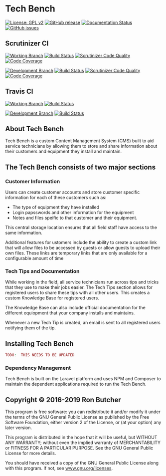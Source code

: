 # Tech Bench

[![License: GPL v2](https://img.shields.io/badge/License-GPL%20v2-blue.svg)](https://www.gnu.org/licenses/old-licenses/gpl-2.0.en.html)
[![GitHub release](https://img.shields.io/github/release/Butcherman/Tech_Bench)](https://GitHub.com/Butcherman/Tech_Bench/releases/)
[![Documentation Status](https://readthedocs.org/projects/tech-bench/badge/?version=latest)](https://tech-bench.readthedocs.io/en/latest/?badge=latest)
[![GitHub issues](https://img.shields.io/github/issues/Butcherman/Tech_Bench)](https://GitHub.com/Butcherman/Tech_Bench/issues/)

## Scrutinizer CI

[![Working Branch](https://img.shields.io/badge/Working%20Branch-master-green
)](https://github.com/butcherman/Tech_Bench)
[![Build Status](https://scrutinizer-ci.com/g/butcherman/Tech_Bench/badges/build.png?b=master)](https://scrutinizer-ci.com/g/butcherman/Tech_Bench/build-status/test5)
[![Scrutinizer Code Quality](https://scrutinizer-ci.com/g/butcherman/Tech_Bench/badges/quality-score.png?b=master)](https://scrutinizer-ci.com/g/butcherman/Tech_Bench/?branch=master)
[![Code Coverage](https://scrutinizer-ci.com/g/butcherman/Tech_Bench/badges/coverage.png?b=master)](https://scrutinizer-ci.com/g/butcherman/Tech_Bench/?branch=master)

[![Development Branch](https://img.shields.io/badge/Development%20-dev5-yellow
)](https://github.com/butcherman/Tech_Bench/tree/dev5)
[![Build Status](https://scrutinizer-ci.com/g/butcherman/Tech_Bench/badges/build.png?b=dev5)](https://scrutinizer-ci.com/g/butcherman/Tech_Bench/build-status/dev5)
[![Scrutinizer Code Quality](https://scrutinizer-ci.com/g/butcherman/Tech_Bench/badges/quality-score.png?b=dev5)](https://scrutinizer-ci.com/g/butcherman/Tech_Bench/?branch=dev5)
[![Code Coverage](https://scrutinizer-ci.com/g/butcherman/Tech_Bench/badges/coverage.png?b=dev5)](https://scrutinizer-ci.com/g/butcherman/Tech_Bench/?branch=dev5)

## Travis CI

[![Working Branch](https://img.shields.io/badge/Working%20Branch-Master-green
)](https://github.com/butcherman/Tech_Bench)
[![Build Status](https://travis-ci.com/butcherman/Tech_Bench.svg?branch=master)](https://travis-ci.com/butcherman/Tech_Bench)

[![Development Branch](https://img.shields.io/badge/Development%20%20-dev5-yellow
)](https://github.com/butcherman/Tech_Bench/tree/dev5)
[![Build Status](https://travis-ci.com/butcherman/Tech_Bench.svg?branch=dev5)](https://travis-ci.com/butcherman/Tech_Bench)

## About Tech Bench

Tech Bench is a custom Content Management System (CMS) built to aid service technicians by allowing them to store and share information about their customers and equipment they install and maintain.

## The Tech Bench consists of two major sections

### Customer Information

Users can create customer accounts and store customer specific information for each of these customers such as:

* The type of equipment they have installed
* Login papsswords and other information for the equipment
* Notes and files speific to that customer and their equipment.

This central storage location ensures that all field staff have access to the same information.

Additional features for ustomers include the ability to create a custom link that will allow files to be accessed by guests or allow guests to upload their own files.  These links are temporary links that are only available for a configurable amount of time

### Tech Tips and Documentation

While working in the field, all service technicians run across tips and tricks that they use to make their jobs easier.  The Tech Tips section allows for registered users to share these tips with all other users.  This creates a custom Knowledge Base for registered users.

The Knowledge Base can also include official documentation for the different equiopment that your company installs and maintains.

Whenever a new Tech Tip is created, an email is sent to all registered users notifying them of the tip.

## Installing Tech Bench

```php
TODO:  THIS NEEDS TO BE UPDATED
```

### Dependency Management

Tech Bench is built on the Laravel platform and uses NPM and Composer to maintain the dependent applications required to run the Tech Bench.

## Copyright © 2016-2019 Ron Butcher

This program is free software:  you can redistribute it and/or modify it under the terms of the GNU
General Public License as published by the Free Software Foundation, either version 2 of the License,
or (at your option) any later version.

This program is distributed in the hope that it will be useful, but WITHOUT ANY WARRANTY; without even
the implied warranty of MERCHANTABILITY or FITNESS FOR A PARTICULAR PURPOSE.  See the GNU General Public
License for more details.

You should have received a copy of the GNU General Public License along with this program.  If not, see
www.gnu.org/licenses.
